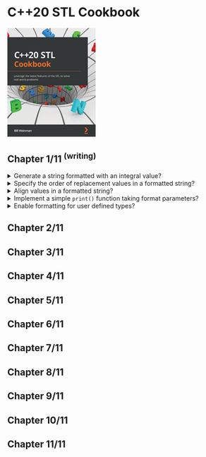 # C++20 STL Cookbook
<img src="covers/9781803248714.jpg" width="200"/>

## Chapter 1/11 <sup>(writing)</sup>

<details>
<summary>Generate a string formatted with an integral value?</summary>

> ```cpp
> #include <string>
> #include <format>
>
> int main()
> {
>     std::string date = std::format("{}/{}/{}", 2023, 10, 1);
> }
> ``````

> Origins:
> - C++20 STL Cookbook - Chapter 1

> References:
---
</details>

<details>
<summary>Specify the order of replacement values in a formatted string?</summary>

> ```cpp
> #include <string>
> #include <format>
>
> int main()
> {
>     std::string date = std::format("{0}/{1}/{2}", 2023, 10, 1);
> }
> ``````

> Origins:
> - C++20 STL Cookbook - Chapter 1

> References:
---
</details>

<details>
<summary>Align values in a formatted string?</summary>

> ```cpp
> #include <string>
> #include <format>
>
> int main()
> {
>     std::string date = std::format("{:.^15}", "message");
> }
> ``````

> Origins:
> - C++20 STL Cookbook - Chapter 1

> References:
---
</details>

<details>
<summary>Implement a simple <code>print()</code> function taking format parameters?</summary>

> ```cpp
> #include <string>
> #include <format>
> #include <cstdio>
>
> template <typename... Args>
> void print(std::string_view const fmt_str, Args&&... args)
> {
>     auto fmt_args{std::make_format_args(args...)};
>     std::string out{vformat(fmt_str, fmt_args)};
>     fputs(out.c_str(), stdout);
> }
>
> int main()
> {
>     print("message\n");
> }
> ``````

> Origins:
> - C++20 STL Cookbook - Chapter 1

> References:
---
</details>

<details>
<summary>Enable formatting for user defined types?</summary>

> ```cpp
> #include <string>
> #include <string_view>
> #include <format>
> #include <cstdio>
>
> class Data
> {
>     std::string buffer;
> };
>
> template <>
> struct std::formatter<Data>
> {
>     template <typename Context>
>     constexpr auto parse(Context& ctx)
>     {
>         return ctx.begin();
>     }
>
>     template <typename Format>
>     auto format(Data const& d, Format& ctx)
>     {
>         return formal_to(ctx.out(), "{}", d.buffer);
>     }
> };
>
> template <typename... Args>
> void print(std::string_view const fmt_str, Args&&... args)
> {
>     auto fmt_args{std::make_format_args(args...)};
>     std::string out{vformat(fmt_str, fmt_args)};
>     fputs(out.c_str(), stdout);
> }
>
> int main()
> {
>     Data data;
>     print("{}", data);
> }
> ``````

> Origins:
> - C++20 STL Cookbook - Chapter 1

> References:
---
</details>

## Chapter 2/11
## Chapter 3/11
## Chapter 4/11
## Chapter 5/11
## Chapter 6/11
## Chapter 7/11
## Chapter 8/11
## Chapter 9/11
## Chapter 10/11
## Chapter 11/11
